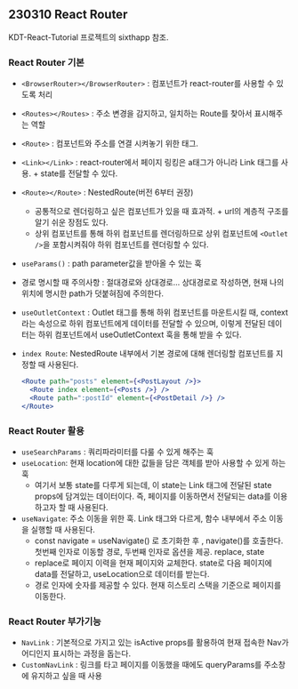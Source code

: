 ## 230310 React Router

KDT-React-Tutorial 프로젝트의 sixthapp 참조.

### React Router 기본

- `<BrowserRouter></BrowserRouter>` : 컴포넌트가 react-router를 사용할 수 있도록 처리

- `<Routes></Routes>` : 주소 변경을 감지하고, 일치하는 Route를 찾아서 표시해주는 역할

- `<Route>` : 컴포넌트와 주소를 연결 시켜놓기 위한 태그.

- `<Link></Link>` : react-router에서 페이지 링킹은 a태그가 아니라 Link 태그를 사용. + state를 전달할 수 있다.

- `<Route></Route>` : NestedRoute(버전 6부터 권장)

  - 공통적으로 렌더링하고 싶은 컴포넌트가 있을 때 효과적. + url의 계층적 구조를 알기 쉬운 장점도 있다.
  - 상위 컴포넌트를 통해 하위 컴포넌트를 렌더링하므로 상위 컴포넌트에 `<Outlet />`을 포함시켜줘야 하위 컴포넌트를 렌더링할 수 있다.

- `useParams()` : path parameter값을 받아올 수 있는 훅

- 경로 명시할 때 주의사항 : 절대경로와 상대경로... 상대경로로 작성하면, 현재 나의 위치에 명시한 path가 덧붙혀짐에 주의한다.

- `useOutletContext` : Outlet 태그를 통해 하위 컴포넌트를 마운트시킬 때, context라는 속성으로 하위 컴포넌트에게 데이터를 전달할 수 있으며, 이렇게 전달된 데이터는 하위 컴포넌트에서 useOutletContext 훅을 통해 받을 수 있다.

- `index Route`: NestedRoute 내부에서 기본 경로에 대해 렌더링할 컴포넌트를 지정할 때 사용된다.
  ```jsx
  <Route path="posts" element={<PostLayout />}>
    <Route index element={<Posts />} />
    <Route path=":postId" element={<PostDetail />} />
  </Route>
  ```

### React Router 활용

- `useSearchParams` : 쿼리파라미터를 다룰 수 있게 해주는 훅
- `useLocation`: 현재 location에 대한 값들을 담은 객체를 받아 사용할 수 있게 하는 훅
  - 여기서 보통 state를 다루게 되는데, 이 state는 Link 태그에 전달된 state props에 담겨있는 데이터이다. 즉, 페이지를 이동하면서 전달되는 data를 이용하고자 할 때 사용된다.
- `useNavigate`: 주소 이동을 위한 훅. Link 태그와 다르게, 함수 내부에서 주소 이동을 실행할 때 사용된다.
  - const navigate = useNavigate() 로 초기화한 후 , navigate()를 호출한다. 첫번째 인자로 이동할 경로, 두번째 인자로 옵션을 제공. replace, state
  - replace로 페이지 이력을 현재 페이지와 교체한다. state로 다음 페이지에 data를 전달하고, useLocation으로 데이터를 받는다.
  - 경로 인자에 숫자를 제공할 수 있다. 현재 히스토리 스택을 기준으로 페이지를 이동한다.

### React Router 부가기능

- `NavLink` : 기본적으로 가지고 있는 isActive props를 활용하여 현재 접속한 Nav가 어디인지 표시하는 과정을 돕는다.
- `CustomNavLink` : 링크를 타고 페이지를 이동했을 때에도 queryParams를 주소창에 유지하고 싶을 때 사용
